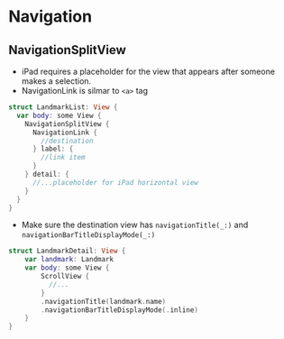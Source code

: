# Navigation

## NavigationSplitView

- iPad requires a placeholder for the view that appears after someone makes a selection.
- NavigationLink is silmar to `<a>` tag

```swift
struct LandmarkList: View {
  var body: some View {
    NavigationSplitView {
      NavigationLink {
        //destination
      } label: {
        //link item
      }
    } detail: {
      //...placeholder for iPad horizontal view
    }
  }
}
```

- Make sure the destination view has `navigationTitle(_:)` and `navigationBarTitleDisplayMode(_:)`

```swift
struct LandmarkDetail: View {
    var landmark: Landmark
    var body: some View {
        ScrollView {
          //...
        }
        .navigationTitle(landmark.name)
        .navigationBarTitleDisplayMode(.inline)
    }
}
```
